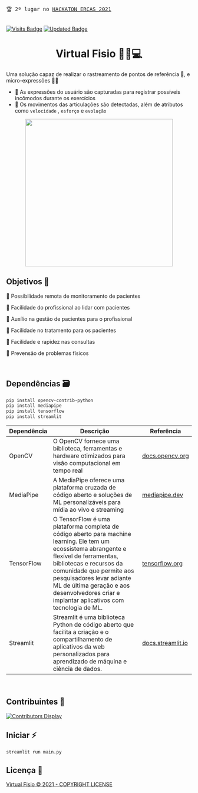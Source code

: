 <div align="left">
 <kbd>
 🏆 2º lugar no <a href="https://sites.usp.br/sp-ercas2021/">HACKATON ERCAS 2021</a>
 </kbd>
</div>
<br/>

[![Visits Badge](https://badges.pufler.dev/visits/Krauzy/hackathon-2021)](https://github.com/Krauzy/hackathon-2021)
[![Updated Badge](https://badges.pufler.dev/updated/Krauzy/hackathon-2021)](https://github.com/Krauzy/hackathon-2021/commits/main)

<div align="center">
 <h1>Virtual Fisio 👩‍💼💻</h1>
</div>

Uma solução capaz de realizar o rastreamento de pontos de referência 📍, e micro-expressões 🧏‍♂️
- 🦳 As expressões do usuário são capturadas para registrar possíveis incômodos durante os exercícios
- 🦵 Os movimentos das articulações são detectadas, além de atributos como ``velocidade`` , ``esforço`` e ``evolução``

<div align="center">
 <kbd>
  <img src="https://github.com/Krauzy/hackaton-2021/blob/main/doc/demo.gif" width="400px">
 </kbd>
</div>

## Objetivos 🎯

📌 Possibilidade remota de monitoramento de pacientes

📌 Facilidade do profissional ao lidar com pacientes

📌 Auxílio na gestão de pacientes para o profissional

📌 Facilidade no tratamento para os pacientes

📌 Facilidade e rapidez nas consultas

📌 Prevensão de problemas físicos

<br/>

## Dependências 🗃
```sh
pip install opencv-contrib-python
pip install mediapipe
pip install tensorflow
pip install streamlit
```
| Dependência | Descrição | Referência |
| ----- | ----- | ----- |
| OpenCV | O OpenCV fornece uma biblioteca, ferramentas e hardware otimizados para visão computacional em tempo real | [docs.opencv.org](https://docs.opencv.org/4.5.3/) |
| MediaPipe | A MediaPipe oferece uma plataforma cruzada de código aberto e soluções de ML personalizáveis para mídia ao vivo e streaming | [mediapipe.dev](https://google.github.io/mediapipe/) |
| TensorFlow | O TensorFlow é uma plataforma completa de código aberto para machine learning. Ele tem um ecossistema abrangente e flexível de ferramentas, bibliotecas e recursos da comunidade que permite aos pesquisadores levar adiante ML de última geração e aos desenvolvedores criar e implantar aplicativos com tecnologia de ML. | [tensorflow.org](https://www.tensorflow.org/api_docs/python/tf?hl=pt-br) |
| Streamlit | Streamlit é uma biblioteca Python de código aberto que facilita a criação e o compartilhamento de aplicativos da web personalizados para aprendizado de máquina e ciência de dados. | [docs.streamlit.io](https://docs.streamlit.io/en/stable/) |

<br/>

## Contribuintes 🕺
[![Contributors Display](https://badges.pufler.dev/contributors/Krauzy/hackathon-2021?size=50&padding=5&bots=true)](https://github.com/Krauzy/hackathon-2021)

## Iniciar ⚡
```py
streamlit run main.py
```

## Licença 📝
[Virtual Fisio © 2021 - COPYRIGHT LICENSE](https://github.com/Krauzy/hackathon-2021/blob/main/LICENSE)

